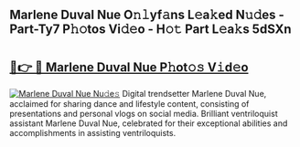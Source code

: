 ## Marlene Duval Nue O𝚗𝚕yf𝚊ns L𝚎a𝚔ed N𝚞𝚍es - Part-Ty7 P𝚑𝚘tos Vi𝚍𝚎o - H𝚘𝚝 Part L𝚎a𝚔s 5dSXn

# <h2><a href="http://kf2v4b.oniu.top/?m=Marlene+Duval+Nue">🔗👉 🔴 Marlene Duval Nue P𝚑ot𝚘𝚜 V𝚒d𝚎o</a></h2>

[![Marlene Duval Nue Nu𝚍e𝚜](https://i.imgur.com/0qMVB7G.gif)](http://kf2v4b.oniu.top/?m=Marlene+Duval+Nue)
Digital trendsetter Marlene Duval Nue, acclaimed for sharing dance and lifestyle content, consisting of presentations and personal vlogs on social media. Brilliant ventriloquist assistant Marlene Duval Nue, celebrated for their exceptional abilities and accomplishments in assisting ventriloquists.  

